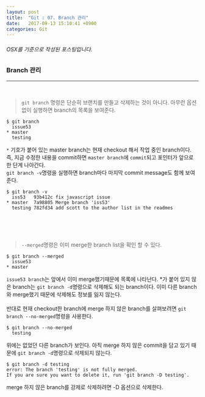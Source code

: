 ```yaml
---
layout: post
title:  "Git : 07. Branch 관리"
date:   2017-09-13 15:10:41 +0900
categories: Git
---
```


###### OSX를 기준으로 작성된 포스팅입니다.
### Branch 관리
<hr>
<br>

> `git branch` 명령은 단순히 브랜치를 만들고 삭제하는 것이 아니다. 아무런 옵션 없이 실행하면 branch의 목록을 보여준다.

```
$ git branch
  issue53
* master
  testing
```


`*` 기호가 붙어 있는 master branch는 현재 checkout 해서 작업 중인 branch이다. 즉, 지금 수정한 내용을 commit하면 `master branch`에 `commit`되고 포인터가 앞으로 한 단계 나아간다. <br>
`git branch -v`명령을 실행하면 branch마다 마지막 commit message도 함께 보여준다.


```
$ git branch -v
  iss53   93b412c fix javascript issue
* master  7a98805 Merge branch 'iss53'
  testing 782fd34 add scott to the author list in the readmes
```
<br><br><br>
> `--merged`명령은 이미 merge한 branch list을 확인 할 수 있다.

```
$ git branch --merged
  issue53
* master
```

`issue53 branch`는 앞에서 이미 merge했기때문에 목록에 나타난다. *가 붙어 있지 않은 branch는 `git branch -d`명령으로 삭제해도 되는 branch이다. 이미 다른 branch와 merge했기 때문에 삭제해도
정보를 잃지 않는다.
<br><br>
반대로 현재 checkout한 branch에 merge 하지 않은 branch를 살펴보려면 `git branch --no-merged`명령을 사용한다.

```
$ git branch --no-merged
  testing
```

위에는 없었던 다른 branch가 보인다. 아직 merge 하지 않은 commit을 담고 있기 때문에 `git branch -d`명령으로 삭제되지 않는다.

```
$ git branch -d testing
error: The branch 'testing' is not fully merged.
If you are sure you want to delete it, run 'git branch -D testing'.

```

merge 하지 않은 branch를 강제로 삭제하려면 -D 옵션으로 삭제한다.
